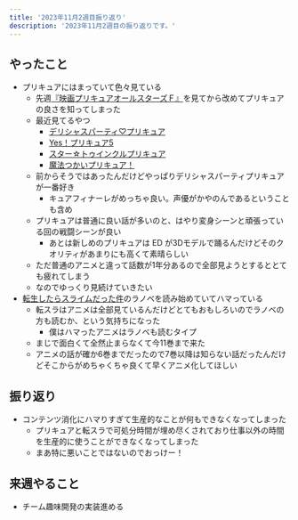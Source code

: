 ```yaml
---
title: '2023年11月2週目振り返り'
description: '2023年11月2週目の振り返りです。'
---
```


## やったこと

- プリキュアにはまっていて色々見ている
  - 先週[『映画プリキュアオールスターズＦ』](https://2023allstars-f.precure-movie.com/)を見てから改めてプリキュアの良さを知ってしまった
  - 最近見てるやつ
    - [デリシャスパーティ♡プリキュア](https://www.toei-anim.co.jp/tv/delicious-party_precure/)
    - [Yes！プリキュア5](https://www.toei-anim.co.jp/tv/yes_precure5/)
    - [スター☆トゥインクルプリキュア](https://www.toei-anim.co.jp/tv/startwinkle_precure/)
    - [魔法つかいプリキュア！](https://www.toei-anim.co.jp/tv/mahotsukai_precure/)
  - 前からそうではあったんだけどやっぱりデリシャスパーティプリキュアが一番好き
    - キュアフィナーレがめっちゃ良い。声優がかやのんであるということも含め
  - プリキュアは普通に良い話が多いのと、はやり変身シーンと頑張っている回の戦闘シーンが良い
    - あとは新しめのプリキュアは ED が3Dモデルで踊るんだけどそのクオリティがあまりにも高くて素晴らしい
  - ただ普通のアニメと違って話数が1年分あるので全部見ようとするととても疲れてしまう
  - なのでゆっくり見続けていきたい
- [転生したらスライムだった件](https://www.ten-sura.com/)のラノベを読み始めていてハマっている
  - 転スラはアニメは全部見ているんだけどとてもおもしろいのでラノベの方も読むか、という気持ちになった
    - 僕はハマったアニメはラノベも読むタイプ
  - まじで面白くて全然止まらなくて今11巻まで来た
  - アニメの話が確か6巻までだったので7巻以降は知らない話だったんだけどそこからがめちゃくちゃ良くて早くアニメ化してほしい

## 振り返り

- コンテンツ消化にハマりすぎて生産的なことが何もできなくなってしまった
  - プリキュアと転スラで可処分時間が埋め尽くされており仕事以外の時間を生産的に使うことができなくなってしまった
  - まあ特に悪いことではないのでおっけー！

## 来週やること

- チーム趣味開発の実装進める

